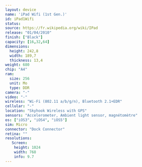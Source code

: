 ```yaml
---
layout: device
name: 'iPad Wifi (1st Gen.)'
id: iPad1Wifi
status: 
source: https://fr.wikipedia.org/wiki/IPad
release: "01/04/2010"
finish: ["Black"]
capacity: [16,32,64]
dimensions:
  height: 242,8
  width: 189,7
  thickness: 13,4
weight: 680
chip: "A4"
ram:
  size: 256
  unit: Mo
  type: DDR
camera: "-"
video: "-"
wireless: "Wi-Fi (802.11 a/b/g/n), Bluetooth 2.1+EDR"
cellular: "-"
location: "Skyhook Wireless with GPS"
sensors: "Accelerometer, Ambient light sensor, magnétomètre"
os: ["iOS3", "iOS4", "iOS5"]
sim: Micro
connector: "Dock Connector"
retina: ""
resolutions:
   Screen:
    height: 1024
    width: 768
    info: 9.7
---
```

